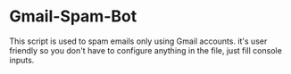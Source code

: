 # Gmail-Spam-Bot
This script is used to spam emails only using Gmail accounts. it's user friendly so you don't have to configure anything in the file, just fill console inputs.
